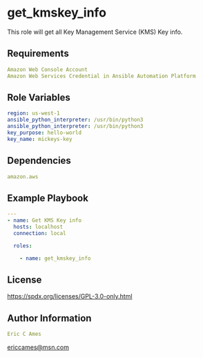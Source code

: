 get_kmskey_info
=========

This role will get all Key Management Service (KMS) Key info.

Requirements
------------
```yaml
Amazon Web Console Account
Amazon Web Services Credential in Ansible Automation Platform
```
Role Variables
--------------
```yaml
region: us-west-1
ansible_python_interpreter: /usr/bin/python3
ansible_python_interpreter: /usr/bin/python3
key_purpose: hello-world
key_name: mickeys-key
```
Dependencies
------------
```yaml
amazon.aws
```
Example Playbook
----------------
```yaml
---
- name: Get KMS Key info
  hosts: localhost
  connection: local

  roles:

    - name: get_kmskey_info
```
License
-------

https://spdx.org/licenses/GPL-3.0-only.html

Author Information
------------------
```yaml
Eric C Ames
```
ericcames@msn.com

